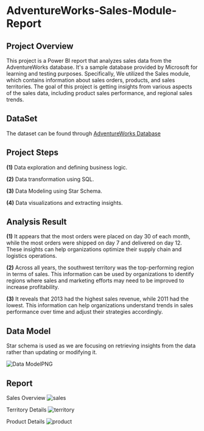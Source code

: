 # AdventureWorks-Sales-Module-Report

## Project Overview
This project is a Power BI report that analyzes sales data from the AdventureWorks database. It's  a sample database provided by Microsoft for learning and testing purposes. Specifically, We utilized the Sales module, which contains information about sales orders, products, and sales territories. The goal of this project is getting insights from various aspects of the sales data, including product sales performance, and regional sales trends.

## DataSet
The dataset can be found through [AdventureWorks Database](https://docs.microsoft.com/en-us/sql/samples/adventureworks-install-configure?view=sql-server-ver15&tabs=ssms)

## Project Steps
**(1)** Data exploration and defining business logic.

**(2)** Data transformation using SQL.

**(3)** Data Modeling using Star Schema.

**(4)** Data visualizations and extracting insights.

## Analysis Result
**(1)** It appears that the most orders were placed on day 30 of each month, while the most orders were shipped on day 7 and delivered on day 12. These insights can help organizations optimize their supply chain and logistics operations.

**(2)** Across all years, the southwest territory was the top-performing region in terms of sales. This information can be used by organizations to identify regions where sales and marketing efforts may need to be improved to increase profitability.

**(3)** It reveals that 2013 had the highest sales revenue, while 2011 had the lowest. This information can help organizations understand trends in sales performance over time and adjust their strategies accordingly.

## Data Model 
Star schema is used as we are focusing on retrieving insights from the data rather than updating or modifying it.

![Data ModelPNG](https://user-images.githubusercontent.com/128556308/232615070-122582b1-53ef-4245-ba0a-58b42b53d7fa.PNG)

## Report

Sales Overview
![sales](https://user-images.githubusercontent.com/128556308/232615999-69a0063d-c8d2-464b-bd96-80913ba5117b.PNG)

Territory Details
![territory](https://user-images.githubusercontent.com/128556308/232616823-79f794c7-1453-4c28-b3b4-7da04c7d68e8.PNG)


Product Details 
![product](https://user-images.githubusercontent.com/128556308/232616120-db84b556-d104-452d-9d20-519d16a1be78.PNG)







